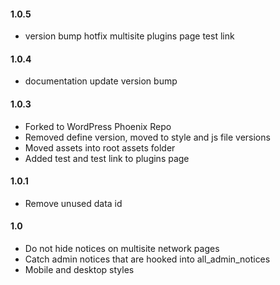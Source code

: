 #### 1.0.5
* version bump hotfix multisite plugins page test link

#### 1.0.4
* documentation update version bump

#### 1.0.3
* Forked to WordPress Phoenix Repo
* Removed define version, moved to style and js file versions
* Moved assets into root assets folder
* Added test and test link to plugins page

#### 1.0.1
* Remove unused data id

#### 1.0
* Do not hide notices on multisite network pages
* Catch admin notices that are hooked into all_admin_notices
* Mobile and desktop styles

